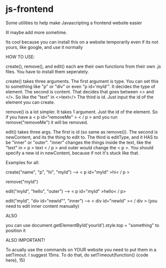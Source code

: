# js-frontend
Some utilities to help make Javascripting a frontend website easier

Ill maybe add more sometime.

Its cool because you can install this on a website temporarily even if its not yours, like google, and use it normally


HOW TO USE:

 create(), remove(), and edit() each are their own functions from their own .js files. You have to install them seperately.
 
 create() takes three arguments.
 The first argument is type. You can set this to something like "p" or "div" or even "p id='myId'". It decides the type of element.
 The second is content. That decides that goes between <> and </>. So like the "text" in <>text</>
 The third is id. Just input the id of the element you can create.
 
 remove() is a lot simpler. It takes 1 argument. Just the id of the element. So if you have a < p  id="removeMe" > < / p > and you run remove("removeMe") it will be removed.
 
 edit() takes three args. The first is id (so same as remove()).
 The second is newContent, and its the thing to edit to. The third is editType, and it HAS to be "inner" or "outer". "inner" changes the things inside the text, like the "text" in < p > text < / p > and outer would change the < p >.
 You should specify a new id in newContent, because if not it's stuck like that.
 
 Examples for all:
 
 create("name", "p", "hi", "myId") --> < p  id="myId" >hi< / p >
 <br>
   
 remove("myId")
 <br>
   
 edit("myId", "hello", "outer") --> < p  id="myId" >hello< / p>
 <br>  
 
 edit("myId", "div id="newId"", "inner") --> < div  id="newId" >< / div > (you need to edit inner content manually)


ALSO

you can use document.getElementById('yourId').style.top = "something" to position it



ALSO IMPORTANT!

To acually use the commands on YOUR website you need to put them in a setTimout. I suggest 15ms. To do that, do setTimeout(function() {code here}, 15)
